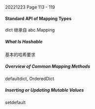 20221223    Page 113 - 119
#### Standard API of Mapping Types

dict 继承自 abc.Mapping


##### What Is Hashable

基本的哈希要求

##### Overview of Common Mapping Methods

defaultdict, OrderedDict

##### Inserting or Updating Mutable Values

setdefault
